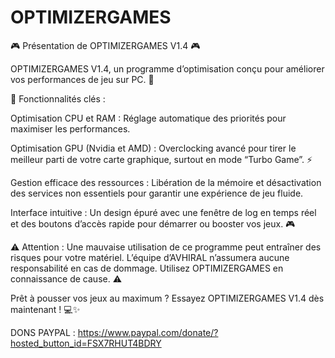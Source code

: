 # OPTIMIZERGAMES

🎮 Présentation de OPTIMIZERGAMES V1.4 🎮

OPTIMIZERGAMES V1.4, un programme d’optimisation conçu pour améliorer vos performances de jeu sur PC. 🚀

🔧 Fonctionnalités clés :

Optimisation CPU et RAM : Réglage automatique des priorités pour maximiser les performances.

Optimisation GPU (Nvidia et AMD) : Overclocking avancé pour tirer le meilleur parti de votre carte graphique, surtout en mode “Turbo Game”. ⚡

Gestion efficace des ressources : Libération de la mémoire et désactivation des services non essentiels pour garantir une expérience de jeu fluide.

Interface intuitive : Un design épuré avec une fenêtre de log en temps réel et des boutons d’accès rapide pour démarrer ou booster vos jeux. 🎮

⚠️ Attention : Une mauvaise utilisation de ce programme peut entraîner des risques pour votre matériel. L’équipe d’AVHIRAL n’assumera aucune responsabilité en cas de dommage. Utilisez OPTIMIZERGAMES en connaissance de cause. ⚠️

Prêt à pousser vos jeux au maximum ? Essayez OPTIMIZERGAMES V1.4 dès maintenant ! 💻✨

DONS PAYPAL : https://www.paypal.com/donate/?hosted_button_id=FSX7RHUT4BDRY
